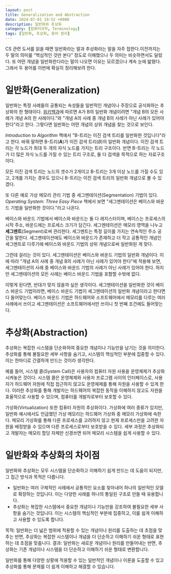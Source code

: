 ```yaml
---
layout: post
title: Genaralization and Abstraction
date: 2024-07-01 19:52 +0900
description: 일반화와 추상화
category: [컴퓨터과학, Terminology] 
tags: [일반화, 추상화, 용어 정리]
---
```


CS 관련 도서를 읽을 때면 일반화라는 말과 추상화라는 말을 자주 접한다.이전까지는 두 말의 의미를 “핵심적인 것만 본다” 정도로 이해했으나 두 의미는 비슷하면서도 달랐다. 또 어떤 개념을 일반화한다라는 말이 나오면 이유는 모르겠으나 계속 눈에 밟혔다. 그래서 두 용어를 이번에 확실히 정리해보려 한다.

# 일반화(Generalization)
일반화는 특정 사례들의 공통되는 속성들을 일반적인 개념이나 주장으로 공식화하는 추상화의 한 형태이다. [위키백과](https://ko.wikipedia.org/wiki/%EC%9D%BC%EB%B0%98%ED%99%94)에 따르면 A가 B의 일반화 개념이려면 "개념 B의 모든 사례가 개념 A의 한 사례이다."와 "개념 A의 사례 중 개념 B의 사례가 아닌 사례가 있어야 한다"라고 한다. 그렇다면 일반화는 어떤 개념의 상위 개념을 찾는 것으로 보인다.

_Introduction to Algorithm_ 책에서 "B-트리는 이진 검색 트리를 일반화한 것입니다"라고 한다. 바꿔 말하면 B-트리(**A**)가 이진 검색 트리(*B*)의 일반화 개념이다. 이진 검색 트리는 각 노드가 최대 두 개의 자식 노드를 가지는 트리 구조이다. 반면 B-트리는 각 노드가 더 많은 자식 노드를 가질 수 있는 트리 구조로, 둘 다 검색을 목적으로 하는 자료구조이다.  

모든 이진 검색 트리는 노드의 갯수가 2개이고 B-트리는 3개 이상 노드를 가질 수도 있고, 2개를 가지는 경우도 있으니 B-트리는 이진 검색 트리의 일반화 개념으로 볼 수 있겠다.

또 다른 예로 가상 메모리 관리 기법 중 세그멘테이션(Segmentation) 기법이 있다. _Operating System: Three Easy Piece_ 책에서 보면 "세그멘테이션은 베이스와 바운드 기법을 일반화한 것이다."라고 나온다.

베이스와 바운드 기법에서 베이스와 바운드는 둘 다 레지스터이며, 베이스는 프로세스의 시작 주소, 바운드에는 프로세스 크기가 담긴다. 세그멘테이션은 메모리 영역을 나누고 **세그멘트**(Segment)로써 관리한다. 세그멘트는 특정 길이를 가지는 연속적인 주소 공간을 말한다. 세그멘테이션에도 베이스와 바운드가 존재하고 더 작고 공통적인 개념인 세그멘트로 다루기에 베이스와 바운드 기법의 상위 개념으로써 일반화된 게 맞다.

그런데 걸리는 것이 있다. 세그멘테이션은 베이스와 바운드 기법의 일반화 개념이다. 이에 따라 "개념 A의 사례 중 개념 B의 사례가 아닌 사례가 있어야 한다"에 적용해 보면, 세그멘테이션의 사례 중 베이스와 바운드 기법의 사례가 아닌 사례가 있어야 한다. 하지만 세그멘테이션의 모든 사례는 베이스 바운드 기법을 포함할 수밖에 없다.  

이렇게 된다면, 반대가 맞지 않을까 싶은 생각이다. 세그멘테이션을 일반화한 것이 베이스 바운드 기법이라면, 베이스 바운드 기법이 세그멘테이션의 일반화 개념이라고 한다면 다 들어맞는다. 베이스 바운드 기법은 하드웨어와 소프트웨어에서 메모리를 다루는 여러 사례에서 쓰이고 세그멘테이션은 소프트웨어에서만 쓰이니 첫 번째 조건에도 들어맞는다. 

# 추상화(Abstraction)
추상화는 복잡한 시스템을 단순화하여 중요한 개념이나 기능만을 남기는 것을 의미한다. 추상화를 통해 불필요한 세부 사항을 숨기고, 시스템의 핵심적인 부분에 집중할 수 있다. 이는 한마디로 간결하게 만드는 것이라 생각한다.

예를 들어, 시스템 콜(System Call)은 사용자의 컴퓨터 자원 사용을 운영체제가 추상화시켜놓은 것이다. 시스템 콜은 운영체제와 사용자 프로그램 사이의 인터페이스로, 사용자가 하드웨어 자원에 직접 접근하지 않고도 운영체제를 통해 자원을 사용할 수 있게 한다. 이러한 추상화를 통해 개발자는 하드웨어의 복잡한 동작을 이해하지 않고도 자원을 효율적으로 사용할 수 있으며, 컴퓨터를 개발자로부터 보호할 수 있다.

가상화(Virtualization) 또한 컴퓨터 자원의 추상화이다. 가상화에 여러 종류가 있지만, 일반화 예시에서도 언급했던 가상 메모리는 하드웨어 가상화 중 메모리 가상화에 속한다. 메모리 가상화를 통해 다른 프로세스를 고려하지 않고 현재 프로세스만을 고려한 자원을 배정받을 수 있으며 다른 프로세스로부터 보호받을 수 있다. 세부 과정은 추상화되고 개발자는 메모리 할당 자체만 신경쓰면 되어 메모리 시스템을 쉽게 사용할 수 있다.

# 일반화와 추상화의 차이점
일반화와 추상화는 모두 시스템을 단순화하고 이해하기 쉽게 만드는 데 도움이 되지만, 그 접근 방식과 목적은 다릅니다.
* 일반화는 여러 구체적인 사례에서 공통적인 요소를 찾아내어 하나의 일반적인 모델로 확장하는 것입니다. 이는 다양한 사례를 하나의 통일된 구조로 만들 때 유용합니다.
* 추상화는 복잡한 시스템에서 중요한 개념이나 기능만을 강조하여 불필요한 세부 사항을 숨기는 것입니다. 이는 시스템의 핵심적인 부분에 집중하고, 이를 쉽게 이해하고 사용할 수 있도록 합니다.

목적: 일반화는 더 넓은 범위에 적용할 수 있는 개념이나 원리를 도출하는 데 초점을 맞추는 반면, 추상화는 복잡한 시스템이나 개념을 더 단순하고 이해하기 쉬운 형태로 표현하는 데 초점을 맞춥니다.
결과: 일반화는 새로운 개념이나 원리를 만들어내는 반면, 추상화는 기존 개념이나 시스템을 더 단순하고 이해하기 쉬운 형태로 변환합니다.

일반화를 통해 다양한 상황에 적용할 수 있는 일반적인 개념이나 이론을 도출할 수 있고 추상화를 통해 문제를 더 쉽게 이해하고 해결할 수 있습니다.

